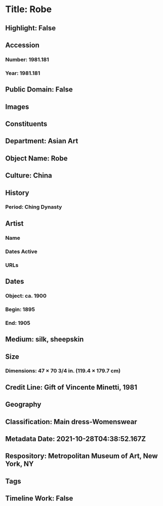 # Title: Robe
## Highlight: False
## Accession
### Number: 1981.181
### Year: 1981.181
## Public Domain: False
## Images
## Constituents
## Department: Asian Art
## Object Name: Robe
## Culture: China
## History
### Period: Ching Dynasty
## Artist
### Name
### Dates Active
### URLs
## Dates
### Object: ca. 1900
### Begin: 1895
### End: 1905
## Medium: silk, sheepskin
## Size
### Dimensions: 47 × 70 3/4 in. (119.4 × 179.7 cm)
## Credit Line: Gift of Vincente Minetti, 1981
## Geography
## Classification: Main dress-Womenswear
## Metadata Date: 2021-10-28T04:38:52.167Z
## Respository: Metropolitan Museum of Art, New York, NY
## Tags
## Timeline Work: False